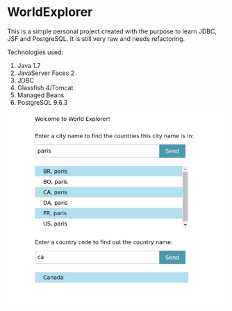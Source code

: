 # WorldExplorer
This is a simple personal project created with the purpose to learn JDBC, JSF and PostgreSQL. It is still very raw and needs refactoring.

Technologies used:
1. Java 1.7
2. JavaServer Faces 2
3. JDBC
4. Glassfish 4/Tomcat
5. Managed Beans
6. PostgreSQL 9.6.3

![Alt text](/images/WorldExplorer.png?raw=true "WorldExplorer UI")
